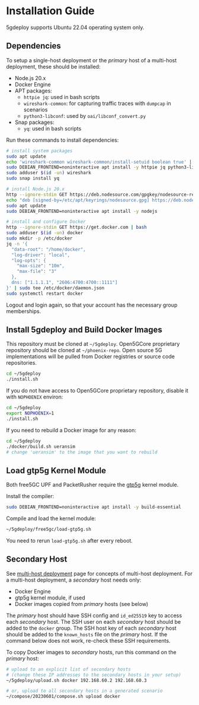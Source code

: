 # Installation Guide

5gdeploy supports Ubuntu 22.04 operating system only.

## Dependencies

To setup a single-host deployment or the *primary* host of a multi-host deployment, these should be installed:

* Node.js 20.x
* Docker Engine
* APT packages:
  * `httpie jq`: used in bash scripts
  * `wireshark-common`: for capturing traffic traces with `dumpcap` in scenarios
  * `python3-libconf`: used by `oai/libconf_convert.py`
* Snap packages:
  * `yq`: used in bash scripts

Run these commands to install dependencies:

```bash
# install system packages
sudo apt update
echo 'wireshark-common wireshark-common/install-setuid boolean true' | sudo debconf-set-selections
sudo DEBIAN_FRONTEND=noninteractive apt install -y httpie jq python3-libconf wireshark-common
sudo adduser $(id -un) wireshark
sudo snap install yq

# install Node.js 20.x
http --ignore-stdin GET https://deb.nodesource.com/gpgkey/nodesource-repo.gpg.key | sudo gpg --dearmor -o /etc/apt/keyrings/nodesource.gpg
echo "deb [signed-by=/etc/apt/keyrings/nodesource.gpg] https://deb.nodesource.com/node_20.x nodistro main" | sudo tee /etc/apt/sources.list.d/nodesource.list
sudo apt update
sudo DEBIAN_FRONTEND=noninteractive apt install -y nodejs

# install and configure Docker
http --ignore-stdin GET https://get.docker.com | bash
sudo adduser $(id -un) docker
sudo mkdir -p /etc/docker
jq -n '{
  "data-root": "/home/docker",
  "log-driver": "local",
  "log-opts": {
    "max-size": "10m",
    "max-file": "3"
  },
  dns: ["1.1.1.1", "2606:4700:4700::1111"]
}' | sudo tee /etc/docker/daemon.json
sudo systemctl restart docker
```

Logout and login again, so that your account has the necessary group memberships.

## Install 5gdeploy and Build Docker Images

This repository must be cloned at `~/5gdeploy`.
Open5GCore proprietary repository should be cloned at `~/phoenix-repo`.
Open source 5G implementations will be pulled from Docker registries or source code repositories.

```bash
cd ~/5gdeploy
./install.sh
```

If you do not have access to Open5GCore proprietary repository, disable it with `NOPHOENIX` environ:

```bash
cd ~/5gdeploy
export NOPHOENIX=1
./install.sh
```

If you need to rebuild a Docker image for any reason:

```bash
cd ~/5gdeploy
./docker/build.sh ueransim
# change 'ueransim' to the image that you want to rebuild
```

## Load gtp5g Kernel Module

Both free5GC UPF and PacketRusher require the [gtp5g](https://github.com/free5gc/gtp5g) kernel module.

Install the compiler:

```bash
sudo DEBIAN_FRONTEND=noninteractive apt install -y build-essential
```

Compile and load the kernel module:

```bash
~/5gdeploy/free5gc/load-gtp5g.sh
```

You need to rerun `load-gtp5g.sh` after every reboot.

## Secondary Host

See [multi-host deployment](multi-host.md) page for concepts of multi-host deployment.
For a multi-host deployment, a *secondary* host needs only:

* Docker Engine
* gtp5g kernel module, if used
* Docker images copied from *primary* hosts (see below)

The *primary* host should have SSH config and `id_ed25519` key to access each *secondary* host.
The SSH user on each *secondary* host should be added to the `docker` group.
The SSH host key of each *secondary* host should be added to the `known_hosts` file on the *primary* host.
If the command below does not work, re-check these SSH requirements.

To copy Docker images to *secondary* hosts, run this command on the *primary* host:

```bash
# upload to an explicit list of secondary hosts
# (change these IP addresses to the secondary hosts in your setup)
~/5gdeploy/upload.sh docker 192.168.60.2 192.168.60.3

# or, upload to all secondary hosts in a generated scenario
~/compose/20230601/compose.sh upload docker
```
